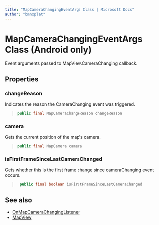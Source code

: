 ```yaml
---
title: "MapCameraChangingEventArgs Class | Microsoft Docs"
author: "bmnxplat"
---
```


# MapCameraChangingEventArgs Class (Android only)

Event arguments passed to MapView.CameraChanging callback.

## Properties

### changeReason

Indicates the reason the CameraChanging event was triggered.

>```java
> public final MapCameraChangeReason changeReason
>```

### camera

Gets the current position of the map's camera.

>```java
> public final MapCamera camera
>```

### isFirstFrameSinceLastCameraChanged

Gets whether this is the first frame change since cameraChanging event occurs.

>```java
>  public final boolean isFirstFrameSinceLastCameraChanged
>```

## See also

* [OnMapCameraChangingListener](OnMapCameraChangingListener-interface.md)
* [MapView](../MapView-class.md)
